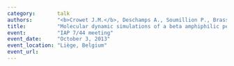 ```yaml
---
category:       talk
authors:        "<b>Crowet J.M.</b>, Deschamps A., Soumillion P., Brasseur R., Lins L."
title:          "Molecular dynamic simulations of a beta amphiphilic peptide"
event:          "IAP 7/44 meeting"
event_date:     "October 3, 2013"
event_location: "Liège, Belgium"
event_url:
---
```

